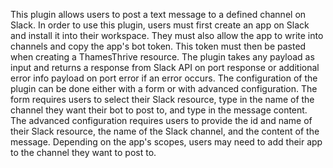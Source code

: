 This plugin allows users to post a text message to a defined channel on Slack. In order to use this plugin, users must
first create an app on Slack and install it into their workspace. They must also allow the app to write into channels
and copy the app's bot token. This token must then be pasted when creating a ThamesThrive resource. The plugin takes any
payload as input and returns a response from Slack API on port response or additional error info payload on port error
if an error occurs. The configuration of the plugin can be done either with a form or with advanced configuration. The
form requires users to select their Slack resource, type in the name of the channel they want their bot to post to, and
type in the message content. The advanced configuration requires users to provide the id and name of their Slack
resource, the name of the Slack channel, and the content of the message. Depending on the app's scopes, users may need
to add their app to the channel they want to post to.
